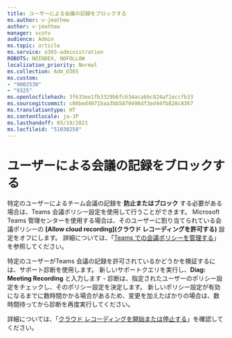 ```yaml
---
title: ユーザーによる会議の記録をブロックする
ms.author: v-jmathew
author: v-jmathew
manager: scotv
audience: Admin
ms.topic: article
ms.service: o365-administration
ROBOTS: NOINDEX, NOFOLLOW
localization_priority: Normal
ms.collection: Adm_O365
ms.custom:
- "9002530"
- "9325"
ms.openlocfilehash: 3f633ee1fb3329b6fc634acabbc824af1eccfb33
ms.sourcegitcommit: c08bed4071baa3bb5879496df3ed44fb828c8367
ms.translationtype: HT
ms.contentlocale: ja-JP
ms.lasthandoff: 03/19/2021
ms.locfileid: "51038258"
---
```

# <a name="block-user-from-recording-meetings"></a>ユーザーによる会議の記録をブロックする

特定のユーザーによるチーム会議の記録を **防止またはブロック** する必要がある場合は、Teams 会議ポリシー設定を使用して行うことができます。 Microsoft Teams 管理センターを使用する場合は、そのユーザーに割り当てられている会議ポリシーの **[Allow cloud recording](クラウド レコーディングを許可する)** 設定をオフにします。 詳細については、「[Teams での会議ポリシーを管理する](https://docs.microsoft.com/microsoftteams/meeting-policies-in-teams#allow-cloud-recording)」を参照してください。

特定のユーザーがTeams 会議の記録を許可されているかどうかを検証するには、サポート診断を使用します。 新しいサポートクエリを実行し、**Diag: Meeting Recording** と入力します - 診断は、指定されたユーザーのポリシー設定をチェックし、そのポリシー設定を決定します。 新しいポリシー設定が有効になるまでに数時間かかる場合があるため、変更を加えたばかりの場合は、数時間待ってから診断を再度実行してください。

詳細については、「[クラウド レコーディングを開始または停止する](https://docs.microsoft.com/microsoftteams/cloud-recording#turn-on-or-turn-off-cloud-recording)」を確認してください。
